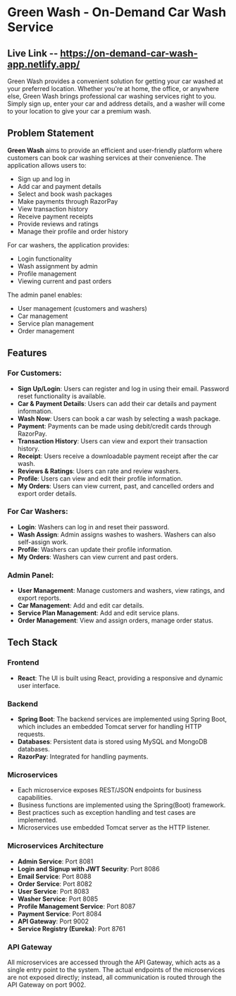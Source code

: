 # Green Wash - On-Demand Car Wash Service
## Live Link -- https://on-demand-car-wash-app.netlify.app/

Green Wash provides a convenient solution for getting your car washed at your preferred location. Whether you're at home, the office, or anywhere else, Green Wash brings professional car washing services right to you. Simply sign up, enter your car and address details, and a washer will come to your location to give your car a premium wash. 

## Problem Statement

**Green Wash** aims to provide an efficient and user-friendly platform where customers can book car washing services at their convenience. The application allows users to:
- Sign up and log in
- Add car and payment details
- Select and book wash packages
- Make payments through RazorPay
- View transaction history
- Receive payment receipts
- Provide reviews and ratings
- Manage their profile and order history

For car washers, the application provides:
- Login functionality
- Wash assignment by admin
- Profile management
- Viewing current and past orders

The admin panel enables:
- User management (customers and washers)
- Car management
- Service plan management
- Order management

## Features

### For Customers:
- **Sign Up/Login**: Users can register and log in using their email. Password reset functionality is available.
- **Car & Payment Details**: Users can add their car details and payment information.
- **Wash Now**: Users can book a car wash by selecting a wash package.
- **Payment**: Payments can be made using debit/credit cards through RazorPay.
- **Transaction History**: Users can view and export their transaction history.
- **Receipt**: Users receive a downloadable payment receipt after the car wash.
- **Reviews & Ratings**: Users can rate and review washers.
- **Profile**: Users can view and edit their profile information.
- **My Orders**: Users can view current, past, and cancelled orders and export order details.

### For Car Washers:
- **Login**: Washers can log in and reset their password.
- **Wash Assign**: Admin assigns washes to washers. Washers can also self-assign work.
- **Profile**: Washers can update their profile information.
- **My Orders**: Washers can view current and past orders.

### Admin Panel:
- **User Management**: Manage customers and washers, view ratings, and export reports.
- **Car Management**: Add and edit car details.
- **Service Plan Management**: Add and edit service plans.
- **Order Management**: View and assign orders, manage order status.

## Tech Stack

### Frontend
- **React**: The UI is built using React, providing a responsive and dynamic user interface.

### Backend
- **Spring Boot**: The backend services are implemented using Spring Boot, which includes an embedded Tomcat server for handling HTTP requests.
- **Databases**: Persistent data is stored using MySQL and MongoDB databases.
- **RazorPay**: Integrated for handling payments.

### Microservices
- Each microservice exposes REST/JSON endpoints for business capabilities.
- Business functions are implemented using the Spring(Boot) framework.
- Best practices such as exception handling and test cases are implemented.
- Microservices use embedded Tomcat server as the HTTP listener.

### Microservices Architecture
- **Admin Service**: Port 8081
- **Login and Signup with JWT Security**: Port 8086
- **Email Service**: Port 8088
- **Order Service**: Port 8082
- **User Service**: Port 8083
- **Washer Service**: Port 8085
- **Profile Management Service**: Port 8087
- **Payment Service**: Port 8084
- **API Gateway**: Port 9002
- **Service Registry (Eureka)**: Port 8761

### API Gateway
All microservices are accessed through the API Gateway, which acts as a single entry point to the system. The actual endpoints of the microservices are not exposed directly; instead, all communication is routed through the API Gateway on port 9002.
